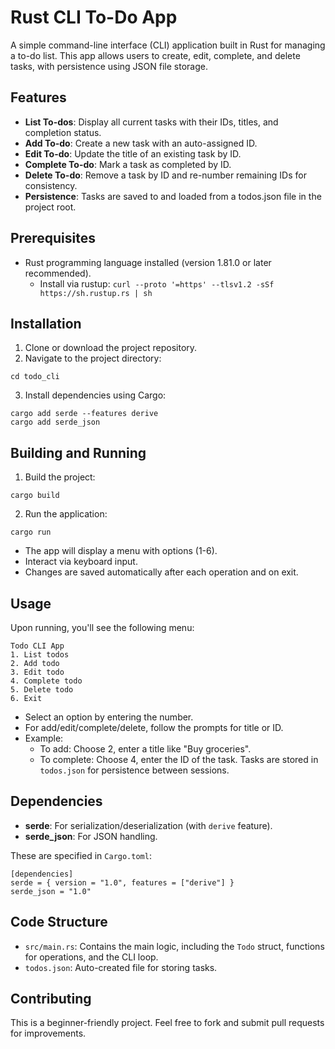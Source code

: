 # Rust CLI To-Do App
A simple command-line interface (CLI) application built in Rust for managing a to-do list. This app allows users to create, edit, complete, and delete tasks, with persistence using JSON file storage.

## Features
- __List To-dos__: Display all current tasks with their IDs, titles, and completion status.
- __Add To-do__: Create a new task with an auto-assigned ID.
- __Edit To-do__: Update the title of an existing task by ID.
- __Complete To-do__: Mark a task as completed by ID.
- __Delete To-do__: Remove a task by ID and re-number remaining IDs for consistency.
- __Persistence__: Tasks are saved to and loaded from a todos.json file in the project root.

## Prerequisites
- Rust programming language installed (version 1.81.0 or later recommended).
    - Install via rustup: `curl --proto '=https' --tlsv1.2 -sSf https://sh.rustup.rs | sh`

## Installation
1. Clone or download the project repository.
2. Navigate to the project directory:
```
cd todo_cli
```
3. Install dependencies using Cargo:
```
cargo add serde --features derive
cargo add serde_json
```
## Building and Running
1. Build the project:
```
cargo build
```
2. Run the application:
```
cargo run
```
  - The app will display a menu with options (1-6).
  - Interact via keyboard input.
  - Changes are saved automatically after each operation and on exit.

## Usage
Upon running, you'll see the following menu:
```
Todo CLI App
1. List todos
2. Add todo
3. Edit todo
4. Complete todo
5. Delete todo
6. Exit
```
- Select an option by entering the number.
- For add/edit/complete/delete, follow the prompts for title or ID.
- Example:
  - To add: Choose 2, enter a title like "Buy groceries".
  - To complete: Choose 4, enter the ID of the task.
Tasks are stored in `todos.json` for persistence between sessions.
## Dependencies
- __serde__: For serialization/deserialization (with `derive` feature).
- __serde_json__: For JSON handling.

These are specified in `Cargo.toml`:
```
[dependencies]
serde = { version = "1.0", features = ["derive"] }
serde_json = "1.0"
```
## Code Structure
- `src/main.rs`: Contains the main logic, including the `Todo` struct, functions for operations, and the CLI loop.
- `todos.json`: Auto-created file for storing tasks.

## Contributing
This is a beginner-friendly project. Feel free to fork and submit pull requests for improvements.

